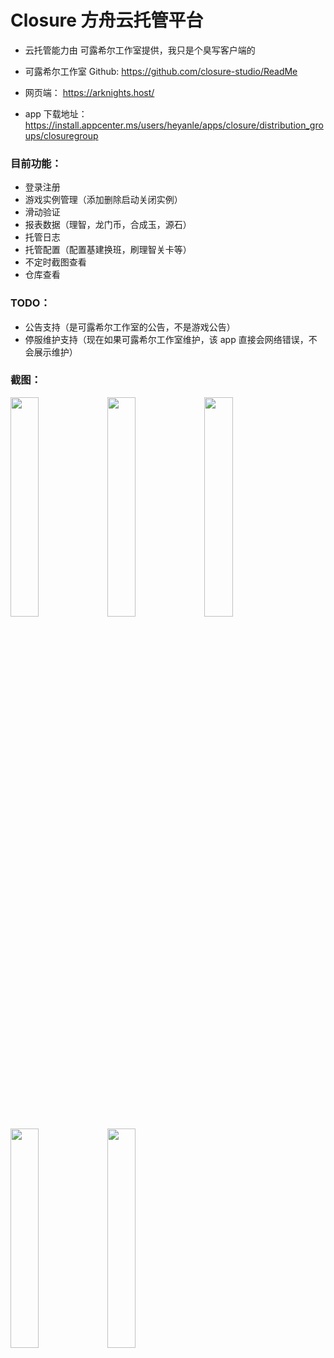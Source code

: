 
# Closure 方舟云托管平台

* 云托管能力由 可露希尔工作室提供，我只是个臭写客户端的
* 可露希尔工作室 Github: https://github.com/closure-studio/ReadMe
* 网页端： https://arknights.host/

* app 下载地址：https://install.appcenter.ms/users/heyanle/apps/closure/distribution_groups/closuregroup

### 目前功能：
* 登录注册
* 游戏实例管理（添加删除启动关闭实例）
* 滑动验证
* 报表数据（理智，龙门币，合成玉，源石）
* 托管日志
* 托管配置（配置基建换班，刷理智关卡等）
* 不定时截图查看
* 仓库查看

### TODO：
* 公告支持（是可露希尔工作室的公告，不是游戏公告）
* 停服维护支持（现在如果可露希尔工作室维护，该 app 直接会网络错误，不会展示维护）

### 截图：

<img src="./screenshots/1.jpg" width="30%" />
<img src="./screenshots/2.jpg" width="30%" />
<img src="./screenshots/3.jpg" width="30%" />
<img src="./screenshots/4.jpg" width="30%" />
<img src="./screenshots/5.jpg" width="30%" />
